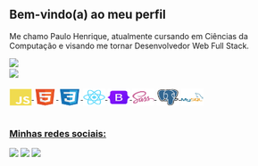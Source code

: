 ## Bem-vindo(a) ao meu perfil

Me chamo Paulo Henrique, atualmente cursando em Ciências da Computação e visando me tornar Desenvolvedor Web Full Stack. 

 <div>
   <a href="https://github.com/Staneli">
   <img height="180em" src="https://github-readme-stats.vercel.app/api?username=PauloHenrrq&show_icons=true&theme=dark&include_all_commits=false&count_private=false"/><br>
   <img height="180em" src="https://github-readme-stats.vercel.app/api/top-langs/?username=PauloHenrrq&layout=compact&langs_count=6&theme=dark"/>
</div>
    
<div style="display: inline_block"><br>
  <img align="center" alt="Js" height="30" width="40" src="https://raw.githubusercontent.com/devicons/devicon/master/icons/javascript/javascript-plain.svg">
  <img align="center" alt="HTML" height="30" width="40" src="https://raw.githubusercontent.com/devicons/devicon/master/icons/html5/html5-original.svg">
  <img align="center" alt="CSS" height="30" width="40" src="https://raw.githubusercontent.com/devicons/devicon/master/icons/css3/css3-original.svg">
  <img align="center" alt="CSS" height="30" width="40" src="https://github.com/devicons/devicon/blob/master/icons/react/react-original.svg">
  <img align="center" alt="CSS" height="30" width="40" src="https://github.com/devicons/devicon/blob/master/icons/bootstrap/bootstrap-original.svg">
  <img align="center" alt="CSS" height="30" width="40" src="https://github.com/devicons/devicon/blob/master/icons/sass/sass-original.svg">
  <img align="center" alt="CSS" height="30" width="40" src="https://github.com/devicons/devicon/blob/master/icons/postgresql/postgresql-original.svg">
  <img align="center" alt="CSS" height="30" width="40" src="https://github.com/devicons/devicon/blob/master/icons/mysql/mysql-original-wordmark.svg">
</div>
 
<br>
 
### Minhas redes sociais:
 
<div> 
  <a href="https://instagram.com/paulohenrqq_" target="_blank"><img src="https://img.shields.io/badge/-Instagram-%23E4405F?style=for-the-badge&logo=instagram&logoColor=white" target="_blank"></a>
  <a href = "mailto:paulofera159@gmail.com"><img src="https://img.shields.io/badge/-Gmail-%23333?style=for-the-badge&logo=gmail&logoColor=white" target="_blank"></a>
  <a href="https://www.linkedin.com/in/paulo-henrique-de-ara%C3%BAjo-rodrigues-b679b026a/" target="_blank"><img src="https://img.shields.io/badge/-LinkedIn-%230077B5?style=for-the-badge&logo=linkedin&logoColor=white" target="_blank"></a>
</div>
